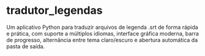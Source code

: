 # tradutor_legendas
Um aplicativo Python para traduzir arquivos de legenda .srt de forma rápida e prática, com suporte a múltiplos idiomas, interface gráfica moderna, barra de progresso, alternância entre tema claro/escuro e abertura automática da pasta de saída.
